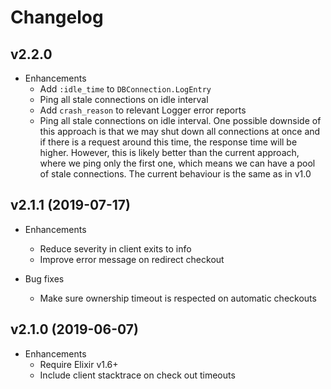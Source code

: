 # Changelog

## v2.2.0

* Enhancements
  * Add `:idle_time` to `DBConnection.LogEntry`
  * Ping all stale connections on idle interval
  * Add `crash_reason` to relevant Logger error reports
  * Ping all stale connections on idle interval. One possible downside of this approach is that we may shut down all connections at once and if there is a request around this time, the response time will be higher. However, this is likely better than the current approach, where we ping only the first one, which means we can have a pool of stale connections. The current behaviour is the same as in v1.0

## v2.1.1 (2019-07-17)

* Enhancements
  * Reduce severity in client exits to info
  * Improve error message on redirect checkout

* Bug fixes
  * Make sure ownership timeout is respected on automatic checkouts

## v2.1.0 (2019-06-07)

* Enhancements
  * Require Elixir v1.6+
  * Include client stacktrace on check out timeouts
